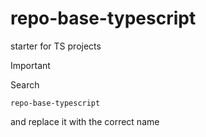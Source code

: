# repo-base-typescript

starter for TS projects

> [!IMPORTANT]
> Search
>
> ```text
> repo-base-typescript
> ```
>
> and replace it with the correct name

